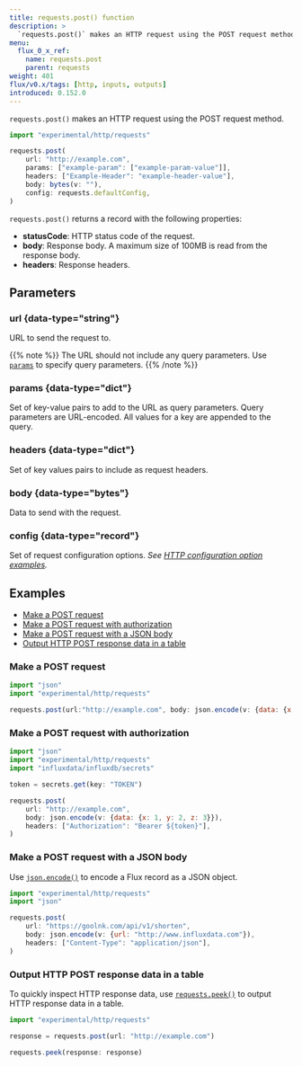```yaml
---
title: requests.post() function
description: >
  `requests.post()` makes an HTTP request using the POST request method.
menu:
  flux_0_x_ref:
    name: requests.post
    parent: requests
weight: 401
flux/v0.x/tags: [http, inputs, outputs]
introduced: 0.152.0
---
```


`requests.post()` makes an HTTP request using the POST request method.

```js
import "experimental/http/requests"

requests.post(
    url: "http://example.com",
    params: ["example-param": ["example-param-value"]],
    headers: ["Example-Header": "example-header-value"],
    body: bytes(v: ""),
    config: requests.defaultConfig,
)
```

`requests.post()` returns a record with the following properties:

- **statusCode**: HTTP status code of the request.
- **body**: Response body. A maximum size of 100MB is read from the response body.
- **headers**: Response headers.

## Parameters

### url {data-type="string"}
URL to send the request to.

{{% note %}}
The URL should not include any query parameters.
Use [`params`](#params) to specify query parameters.
{{% /note %}}

### params {data-type="dict"}
Set of key-value pairs to add to the URL as query parameters.
Query parameters are URL-encoded.
All values for a key are appended to the query.

### headers {data-type="dict"}
Set of key values pairs to include as request headers.

### body {data-type="bytes"}
Data to send with the request.

### config {data-type="record"}
Set of request configuration options.
_See [HTTP configuration option examples](/flux/v0.x/stdlib/experimental/http/requests/#examples)._

## Examples

- [Make a POST request](#make-a-post-request)
- [Make a POST request with authorization](#make-a-post-request-with-authorization)
- [Make a POST request with a JSON body](#make-a-post-request-with-a-json-body)
- [Output HTTP POST response data in a table](#output-http-post-response-data-in-a-table)

### Make a POST request
```js
import "json"
import "experimental/http/requests"

requests.post(url:"http://example.com", body: json.encode(v: {data: {x:1, y: 2, z:3}))
```

### Make a POST request with authorization
```js
import "json"
import "experimental/http/requests"
import "influxdata/influxdb/secrets"

token = secrets.get(key: "TOKEN")

requests.post(
    url: "http://example.com",
    body: json.encode(v: {data: {x: 1, y: 2, z: 3}}),
    headers: ["Authorization": "Bearer ${token}"],
)
```

### Make a POST request with a JSON body
Use [`json.encode()`](/flux/v0.x/stdlib/json/encode/) to encode a Flux record as
a JSON object.

```js
import "experimental/http/requests"
import "json"

requests.post(
    url: "https://goolnk.com/api/v1/shorten",
    body: json.encode(v: {url: "http://www.influxdata.com"}),
    headers: ["Content-Type": "application/json"],
)
```

### Output HTTP POST response data in a table
To quickly inspect HTTP response data, use [`requests.peek()`](/flux/v0.x/stdlib/experimental/http/requests/peek/)
to output HTTP response data in a table.

```js
import "experimental/http/requests"

response = requests.post(url: "http://example.com")

requests.peek(response: response)
```
